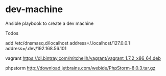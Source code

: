 # dev-machine
Ansible playbook to create a dev machine


Todos

add
/etc/dnsmasq.d/localhost 
address=/.localhost/127.0.0.1
address=/.dev/192.168.56.101

vagrant
https://dl.bintray.com/mitchellh/vagrant/vagrant_1.7.2_x86_64.deb

phpstorm
http://download.jetbrains.com/webide/PhpStorm-8.0.3.tar.gz
